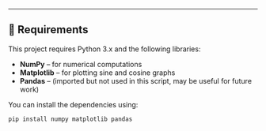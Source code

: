 
---

## 🧾 Requirements

This project requires Python 3.x and the following libraries:

- **NumPy** – for numerical computations  
- **Matplotlib** – for plotting sine and cosine graphs  
- **Pandas** – (imported but not used in this script, may be useful for future work)

You can install the dependencies using:

```bash
pip install numpy matplotlib pandas

